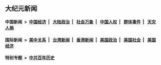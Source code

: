## 大纪元新闻

#### 中国新闻 &nbsp;>&nbsp; [中国经济](indexes/ncid283/README.md?06040445) &nbsp;| &nbsp; [大陆政治](indexes/ncid277/README.md?06040445) &nbsp;| &nbsp; [社会万象](indexes/ncid282/README.md?06040445) &nbsp;| &nbsp; [中国人权](indexes/ncid278/README.md?06040445) &nbsp;| &nbsp; [群体事件](indexes/ncid279/README.md?06040445) &nbsp;| &nbsp; [天灾人祸](indexes/ncid280/README.md?06040445)

#### 国际新闻 &nbsp;>&nbsp; [美中关系](indexes/nf1412576/README.md?06040445) &nbsp;| &nbsp; [台湾新闻](indexes/ncid1349361/README.md?06040445) &nbsp;| &nbsp; [香港新闻](indexes/ncid1349362/README.md?06040445) &nbsp;| &nbsp; [美国政治](indexes/ncid1078159/README.md?06040445) &nbsp;| &nbsp; [美国社会](indexes/ncid1078160/README.md?06040445) &nbsp;| &nbsp; [美国经济](indexes/ncid1078158/README.md?06040445)

#### 特别专题 &nbsp;>&nbsp; [中共百年历史](https://github.com/epoch-news/epoch-special/blob/master/README.md?06040445)  
